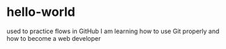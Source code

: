 # hello-world
used to practice flows in GitHub
I am learning how to use Git properly and how to become a web developer
